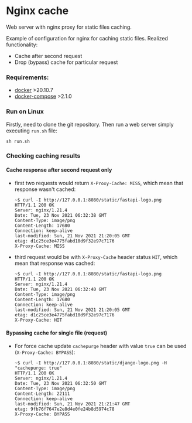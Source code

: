 # Nginx cache
Web server with nginx proxy for static files caching.

Example of configuration for nginx for caching static files. Realized functionality:
 - Cache after second request
 - Drop (bypass) cache for particular request 

### Requirements:
 - [docker](https://docs.docker.com/get-docker/) >20.10.7
 - [docker-compose](https://docs.docker.com/compose/install/) >2.1.0
 
### Run on Linux
Firstly, need to clone the git repository. Then run a web server simply executing `run.sh` file:
```shell
sh run.sh
```

### Checking caching results
#### Cache response after second request only 
 - first two requests would return `X-Proxy-Cache: MISS`, which mean that response wasn't cached:
                                          
    ```
    ~$ curl -I http://127.0.0.1:8080/static/fastapi-logo.png
    HTTP/1.1 200 OK
    Server: nginx/1.21.4
    Date: Tue, 23 Nov 2021 06:32:38 GMT
    Content-Type: image/png
    Content-Length: 17680
    Connection: keep-alive
    last-modified: Sun, 21 Nov 2021 21:20:05 GMT
    etag: d1c25ce3e4775fabd10d9f32e97c7176
    X-Proxy-Cache: MISS
   ```

 - third request would be with `X-Proxy-Cache` header status `HIT`, which mean that response was cached:

    ```
    ~$ curl -I http://127.0.0.1:8080/static/fastapi-logo.png
    HTTP/1.1 200 OK
    Server: nginx/1.21.4
    Date: Tue, 23 Nov 2021 06:32:40 GMT
    Content-Type: image/png
    Content-Length: 17680
    Connection: keep-alive
    last-modified: Sun, 21 Nov 2021 21:20:05 GMT
    etag: d1c25ce3e4775fabd10d9f32e97c7176
    X-Proxy-Cache: HIT
    ```                                     
 
#### Bypassing cache for single file (request)
 - For force cache update `cachepurge` header with value `true` can be used (`X-Proxy-Cache: BYPASS`): 

    ```
    ~$ curl -I http://127.0.0.1:8080/static/django-logo.png -H "cachepurge: true"
    HTTP/1.1 200 OK
    Server: nginx/1.21.4
    Date: Tue, 23 Nov 2021 06:32:50 GMT
    Content-Type: image/png
    Content-Length: 22111
    Connection: keep-alive
    last-modified: Sun, 21 Nov 2021 21:21:47 GMT
    etag: 9fb76f7647e2e8d4e0fe24b8d5974c78
    X-Proxy-Cache: BYPASS
    ```     
